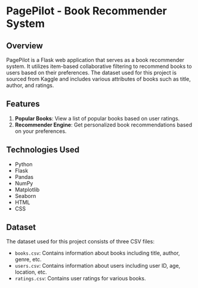 # PagePilot - Book Recommender System

## Overview
PagePilot is a Flask web application that serves as a book recommender system. It utilizes item-based collaborative filtering to recommend books to users based on their preferences. The dataset used for this project is sourced from Kaggle and includes various attributes of books such as title, author, and ratings.

## Features
1. **Popular Books**: View a list of popular books based on user ratings.
2. **Recommender Engine**: Get personalized book recommendations based on your preferences.

## Technologies Used
- Python
- Flask
- Pandas
- NumPy
- Matplotlib
- Seaborn
- HTML
- CSS

## Dataset
The dataset used for this project consists of three CSV files:
- `books.csv`: Contains information about books including title, author, genre, etc.
- `users.csv`: Contains information about users including user ID, age, location, etc.
- `ratings.csv`: Contains user ratings for various books.
